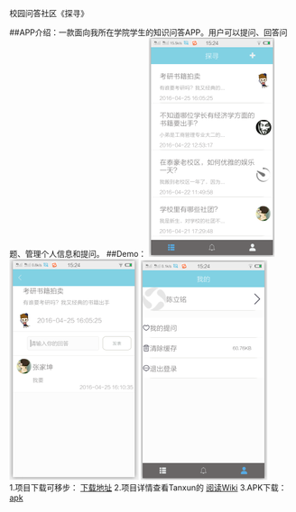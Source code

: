 校园问答社区《探寻》

##APP介绍：一款面向我所在学院学生的知识问答APP。用户可以提问、回答问题、管理个人信息和提问。
##Demo：
![home](https://github.com/Miller-wenjie/Tanxun/blob/master/zhuye.png) ![question](https://github.com/Miller-wenjie/Tanxun/blob/master/questiondetail.png)
![person](https://github.com/Miller-wenjie/Tanxun/blob/master/personuser.png)
 </br>
1.项目下载可移步： [下载地址](http://miller-wenjie.github.io/Tanxun)
2.项目详情查看Tanxun的 [阅读Wiki](https://github.com/Miller-wenjie/Tanxun/wiki)
3.APK下载：[apk](http://pre.im/Tanxunv1)

